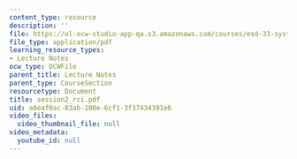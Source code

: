 ```yaml
---
content_type: resource
description: ''
file: https://ol-ocw-studio-app-qa.s3.amazonaws.com/courses/esd-33-systems-engineering-summer-2004/a8eaf0ac83ab100e6cf13f37434391e6_session2_rci.pdf
file_type: application/pdf
learning_resource_types:
- Lecture Notes
ocw_type: OCWFile
parent_title: Lecture Notes
parent_type: CourseSection
resourcetype: Document
title: session2_rci.pdf
uid: a8eaf0ac-83ab-100e-6cf1-3f37434391e6
video_files:
  video_thumbnail_file: null
video_metadata:
  youtube_id: null
---
```

